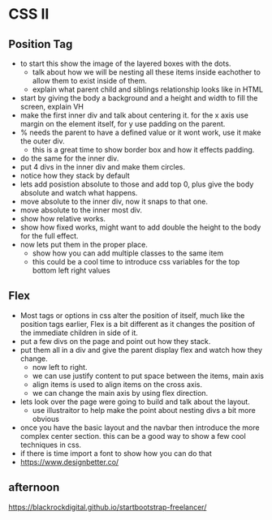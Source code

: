 # CSS II

## Position Tag
- to start this show the image of the layered boxes with the dots.
  - talk about how we will be nesting all these items inside eachother to allow them to exist inside of them.
  - explain what parent child and siblings relationship looks like in HTML
- start by giving the body a background and a height and width to fill the screen, explain VH
- make the first inner div and talk about centering it. for the x axis use margin on the element itself, for y use padding on the parent.
- % needs the parent to have a defined value or it wont work, use it make the outer div.
  - this is a great time to show border box and how it effects padding.
- do the same for the inner div.
- put 4 divs in the inner div and make them circles.
- notice how they stack by default
- lets add posistion absolute to those and add top 0, plus give the body absolute and watch what happens.
- move absolute to the inner div, now it snaps to that one.
- move absolute to the inner most div.
- show how relative works.
- show how fixed works, might want to add double the height to the body for the full effect.
- now lets put them in the proper place.
  - show how you can add multiple classes to the same item
  - this could be a cool time to introduce css variables for the top bottom left right values

## Flex

- Most tags or options in css alter the position of itself, much like the position tags earlier, Flex is a bit different as it changes the position of the immediate children in side of it.
- put a few divs on the page and point out how they stack.
- put them all in a div and give the parent display flex and watch how they change.
  - now left to right.
  - we can use justify content to put space between the items, main axis
  - align items is used to align items on the cross axis.
  - we can change the main axis by using flex direction.
- lets look over the page were going to build and talk about the layout.
  - use illustraitor to help make the point about nesting divs a bit more obvious
- once you have the basic layout and the navbar then introduce the more complex center section. this can be a good way to show a few cool techniques in css.
- if there is time import a font to show how you can do that
- https://www.designbetter.co/


## afternoon
https://blackrockdigital.github.io/startbootstrap-freelancer/